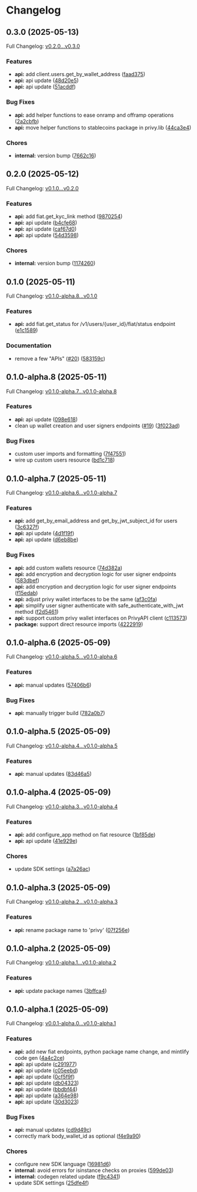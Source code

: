 # Changelog

## 0.3.0 (2025-05-13)

Full Changelog: [v0.2.0...v0.3.0](https://github.com/privy-io/python-sdk/compare/v0.2.0...v0.3.0)

### Features

* **api:** add client.users.get_by_wallet_address ([faad375](https://github.com/privy-io/python-sdk/commit/faad3757b0df75250ff7ede345e094a3bba9eeee))
* **api:** api update ([48d20e5](https://github.com/privy-io/python-sdk/commit/48d20e55e0bf03abed9e236c134b21e961e252dc))
* **api:** api update ([51acddf](https://github.com/privy-io/python-sdk/commit/51acddfce5a1b356e8e67d9691ccddded62a8587))


### Bug Fixes

* **api:** add helper functions to ease onramp and offramp operations ([2a2cbfb](https://github.com/privy-io/python-sdk/commit/2a2cbfbe8cd064df52b1b5ab35126ab1e0e99faf))
* **api:** move helper functions to stablecoins package in privy.lib ([44ca3e4](https://github.com/privy-io/python-sdk/commit/44ca3e437f786571aac9aba0653df3f6a6be4fa8))


### Chores

* **internal:** version bump ([7662c16](https://github.com/privy-io/python-sdk/commit/7662c169213df1e4969e55e1ba85f571d7616052))

## 0.2.0 (2025-05-12)

Full Changelog: [v0.1.0...v0.2.0](https://github.com/privy-io/python-sdk/compare/v0.1.0...v0.2.0)

### Features

* **api:** add fiat.get_kyc_link method ([9870254](https://github.com/privy-io/python-sdk/commit/9870254bb82a915de6910e0294914380d930a700))
* **api:** api update ([b4cfe68](https://github.com/privy-io/python-sdk/commit/b4cfe68f0664fc715e45e44a91f05f644e18a40d))
* **api:** api update ([caf67d0](https://github.com/privy-io/python-sdk/commit/caf67d047a2ac2203db1d0a6436c4ba99040e8a7))
* **api:** api update ([54d3598](https://github.com/privy-io/python-sdk/commit/54d35987e78f78f8965b02d446d3d4f198a32ac8))


### Chores

* **internal:** version bump ([1174260](https://github.com/privy-io/python-sdk/commit/1174260a8091a4b2d843c8162aa805cc2d0daa76))

## 0.1.0 (2025-05-11)

Full Changelog: [v0.1.0-alpha.8...v0.1.0](https://github.com/privy-io/python-sdk/compare/v0.1.0-alpha.8...v0.1.0)

### Features

* **api:** add fiat.get_status for /v1/users/{user_id}/fiat/status endpoint ([e1c1589](https://github.com/privy-io/python-sdk/commit/e1c15895fa2f134f1d97ec5ac0c8fee46a46eb3f))


### Documentation

* remove a few "APIs" ([#20](https://github.com/privy-io/python-sdk/issues/20)) ([583159c](https://github.com/privy-io/python-sdk/commit/583159c0157c31ce9c0337267a876908c8283aa9))

## 0.1.0-alpha.8 (2025-05-11)

Full Changelog: [v0.1.0-alpha.7...v0.1.0-alpha.8](https://github.com/privy-io/python-sdk/compare/v0.1.0-alpha.7...v0.1.0-alpha.8)

### Features

* **api:** api update ([098e618](https://github.com/privy-io/python-sdk/commit/098e6184ccfa0e89d1fd4f6c58a78d22fe709bbc))
* clean up wallet creation and user signers endpoints ([#19](https://github.com/privy-io/python-sdk/issues/19)) ([3f023ad](https://github.com/privy-io/python-sdk/commit/3f023ada6313401bb0434d20b2499cd39994c731))


### Bug Fixes

* custom user imports and formatting ([7f47551](https://github.com/privy-io/python-sdk/commit/7f475516d811bf7fc4e755faabbab00fbb81c467))
* wire up custom users resource ([bd1c718](https://github.com/privy-io/python-sdk/commit/bd1c7185b9970837cbaffb2c279966c102fb0ef1))

## 0.1.0-alpha.7 (2025-05-11)

Full Changelog: [v0.1.0-alpha.6...v0.1.0-alpha.7](https://github.com/privy-io/python-sdk/compare/v0.1.0-alpha.6...v0.1.0-alpha.7)

### Features

* **api:** add get_by_email_address and get_by_jwt_subject_id for users ([3c6327f](https://github.com/privy-io/python-sdk/commit/3c6327f4db24f2d10b910399662a4bab8d63bafa))
* **api:** api update ([4d1f19f](https://github.com/privy-io/python-sdk/commit/4d1f19f5586d7ea6d34b0eb1dc02f9111c646c07))
* **api:** api update ([d6eb8be](https://github.com/privy-io/python-sdk/commit/d6eb8be374614de095a9874a8fddb6d1462e2823))


### Bug Fixes

* **api:** add custom wallets resource ([74d382a](https://github.com/privy-io/python-sdk/commit/74d382a3369cc30144603325417bd38e3f4b4e56))
* **api:** add encryption and decryption logic for user signer endpoints ([583dbef](https://github.com/privy-io/python-sdk/commit/583dbef5973a0313c3173123d2701f65ef5f961e))
* **api:** add encryption and decryption logic for user signer endpoints ([f15edab](https://github.com/privy-io/python-sdk/commit/f15edabfc105a060103ad11aa3bd8544dba14a25))
* **api:** adjust privy wallet interfaces to be the same ([af3c0fa](https://github.com/privy-io/python-sdk/commit/af3c0fa1903e8c705670cca1764197dd6c80d150))
* **api:** simplify user signer authenticate with safe_authenticate_with_jwt method ([f2d5461](https://github.com/privy-io/python-sdk/commit/f2d5461551c2f76753a0dc365279ba5ae14c5cad))
* **api:** support custom privy wallet interfaces on PrivyAPI client ([c113573](https://github.com/privy-io/python-sdk/commit/c11357398abc4326396318edc118e7a99e5e8aa8))
* **package:** support direct resource imports ([4222919](https://github.com/privy-io/python-sdk/commit/4222919a4d1bfcddb5050f7c5f585d04d5a11b94))

## 0.1.0-alpha.6 (2025-05-09)

Full Changelog: [v0.1.0-alpha.5...v0.1.0-alpha.6](https://github.com/privy-io/python-sdk/compare/v0.1.0-alpha.5...v0.1.0-alpha.6)

### Features

* **api:** manual updates ([57406b6](https://github.com/privy-io/python-sdk/commit/57406b624d6ef566b6f13a7a0e8ffb0a95242657))


### Bug Fixes

* **api:** manually trigger build ([782a0b7](https://github.com/privy-io/python-sdk/commit/782a0b7221f45d167fbdc82f40dd7df0a9b5dad9))

## 0.1.0-alpha.5 (2025-05-09)

Full Changelog: [v0.1.0-alpha.4...v0.1.0-alpha.5](https://github.com/privy-io/python-sdk/compare/v0.1.0-alpha.4...v0.1.0-alpha.5)

### Features

* **api:** manual updates ([83d46a5](https://github.com/privy-io/python-sdk/commit/83d46a5beb437206e050c65bc57ea9950ad30ac8))

## 0.1.0-alpha.4 (2025-05-09)

Full Changelog: [v0.1.0-alpha.3...v0.1.0-alpha.4](https://github.com/privy-io/python-sdk/compare/v0.1.0-alpha.3...v0.1.0-alpha.4)

### Features

* **api:** add configure_app method on fiat resource ([1bf85de](https://github.com/privy-io/python-sdk/commit/1bf85deaadda376fa74a6d75feb7079c65d65bb8))
* **api:** api update ([41e929e](https://github.com/privy-io/python-sdk/commit/41e929e49b901782fdaea9e45f806216a58f4b57))


### Chores

* update SDK settings ([a7a26ac](https://github.com/privy-io/python-sdk/commit/a7a26ac0e2dfc9456c014b362c66d37ae6fe5edc))

## 0.1.0-alpha.3 (2025-05-09)

Full Changelog: [v0.1.0-alpha.2...v0.1.0-alpha.3](https://github.com/privy-io/python-sdk/compare/v0.1.0-alpha.2...v0.1.0-alpha.3)

### Features

* **api:** rename package name to 'privy' ([07f256e](https://github.com/privy-io/python-sdk/commit/07f256e93d320c54aa1f8f24aa68a6f4452baf8b))

## 0.1.0-alpha.2 (2025-05-09)

Full Changelog: [v0.1.0-alpha.1...v0.1.0-alpha.2](https://github.com/privy-io/python-sdk/compare/v0.1.0-alpha.1...v0.1.0-alpha.2)

### Features

* **api:** update package names ([3bffca4](https://github.com/privy-io/python-sdk/commit/3bffca498362a213cbf5324174af5954cf27a53e))

## 0.1.0-alpha.1 (2025-05-09)

Full Changelog: [v0.0.1-alpha.0...v0.1.0-alpha.1](https://github.com/privy-io/python-sdk/compare/v0.0.1-alpha.0...v0.1.0-alpha.1)

### Features

* **api:** add new fiat endpoints, python package name change, and mintlify code gen ([4a4c2ce](https://github.com/privy-io/python-sdk/commit/4a4c2ce8ee8d372f6fe559742d2f561ee67766ce))
* **api:** api update ([c291977](https://github.com/privy-io/python-sdk/commit/c291977587090a1c2c8b1c12138cfde4b95f84ab))
* **api:** api update ([c05eebd](https://github.com/privy-io/python-sdk/commit/c05eebd31c80bfc90931a12a0755fc8cb871e128))
* **api:** api update ([0cf5f9f](https://github.com/privy-io/python-sdk/commit/0cf5f9f2bc005bc2c8aa16710cef9c965e8856a4))
* **api:** api update ([db04323](https://github.com/privy-io/python-sdk/commit/db04323760627cc7a57888e06a6b4d92ae1794dc))
* **api:** api update ([bbdbf44](https://github.com/privy-io/python-sdk/commit/bbdbf44af8c2919c2c30cb9e25ea03045f00b91e))
* **api:** api update ([a364e98](https://github.com/privy-io/python-sdk/commit/a364e9890dc0a24416fa534be2b2f8d92ac80f35))
* **api:** api update ([30d3023](https://github.com/privy-io/python-sdk/commit/30d3023be7d49b985f66fb10dfc8ebe2cdcf6c3e))


### Bug Fixes

* **api:** manual updates ([cd9d49c](https://github.com/privy-io/python-sdk/commit/cd9d49cc8795791a110b801433d3866f52cca401))
* correctly mark body_wallet_id as optional ([f4e9a90](https://github.com/privy-io/python-sdk/commit/f4e9a90b80c5a5b276f8361650de5d6979740f24))


### Chores

* configure new SDK language ([16981d6](https://github.com/privy-io/python-sdk/commit/16981d64e1565255f61208765dcec9588b0c790e))
* **internal:** avoid errors for isinstance checks on proxies ([599de03](https://github.com/privy-io/python-sdk/commit/599de031ffb06e3977ce8d2596d19946eab30929))
* **internal:** codegen related update ([f9c4341](https://github.com/privy-io/python-sdk/commit/f9c4341e8d13e88de3cc1c8ea366cd791f023842))
* update SDK settings ([25dfe4f](https://github.com/privy-io/python-sdk/commit/25dfe4f762db5b2cd36d2c922c06bfb92ea65f01))
